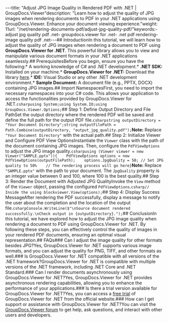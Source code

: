 ---title: "Adjust JPG Image Quality in Rendered PDF with .NET | GroupDocs.Viewer"description: "Learn how to adjust the quality of JPG images when rendering documents to PDF in your .NET applications using GroupDocs.Viewer. Enhance your document viewing experience."weight: 11url: "/net/rendering-documents-pdf/adjust-jpg-quality-pdf/"keywords:- adjust jpg quality pdf .net- groupdocs.viewer for .net- .net pdf rendering- image quality pdf .net---## IntroductionIn this tutorial, we will learn how to adjust the quality of JPG images when rendering a document to PDF using **GroupDocs.Viewer for .NET**. This powerful library allows you to view and manipulate various document formats in your .NET applications seamlessly.## PrerequisitesBefore you begin, ensure you have the following:*   A working knowledge of C# and .NET development.*   **.NET SDK:** Installed on your machine.*   **GroupDocs.Viewer for .NET:** Download the library [here](https://releases.groupdocs.com/viewer/net/).*   **IDE:** Visual Studio or any other .NET development environment.*   **Sample Document:** A document file (e.g., PPTX, DOCX) containing JPG images.## Import NamespacesFirst, you need to import the necessary namespaces into your C# code. This allows your application to access the functionalities provided by GroupDocs.Viewer for .NET.```csharpusing System;using System.IO;using GroupDocs.Viewer.Options;```## Step 1: Define Output Directory and File PathSet the output directory where the rendered PDF will be saved and define the full path for the output PDF file.```csharpstring outputDirectory = "Your Document Directory";string outputFilePath = Path.Combine(outputDirectory, "output_jpg_quality.pdf");```**Note:** Replace `"Your Document Directory"` with the actual path.## Step 2: Initialize Viewer and Configure PDF View OptionsInstantiate the `Viewer` class with the path of the document containing JPG images. Then, configure the `PdfViewOptions` to adjust the JPG image quality.```csharpusing (Viewer viewer = new Viewer("SAMPLE.pptx")){    PdfViewOptions options = new PdfViewOptions(outputFilePath);    options.JpgQuality = 50; // Set JPG quality to 50%    // The rendering process will go here}```**Note:** Replace `"SAMPLE.pptx"` with the path to your document. The `JpgQuality` property is an integer value between 0 and 100, where 100 is the best quality.## Step 3: Render the Document with Adjusted JPG QualityInvoke the `View` method of the `Viewer` object, passing the configured `PdfViewOptions`.```csharp// Inside the using blockviewer.View(options);```## Step 4: Display Success MessageAfter rendering the PDF successfully, display a message to notify the user about the completion and the location of the output file.```csharpConsole.WriteLine($"\nSource document rendered successfully.\nCheck output in {outputDirectory}.");```## ConclusionIn this tutorial, we have explored how to adjust the JPG image quality when rendering a document to PDF using GroupDocs.Viewer for .NET. By following these steps, you can effectively control the quality of images in your rendered PDF documents, ensuring an optimal visual representation.## FAQs### Can I adjust the image quality for other formats besides JPG?Yes, GroupDocs.Viewer for .NET supports various image formats, and you can adjust the quality for PNG, TIFF, and other formats as well.### Is GroupDocs.Viewer for .NET compatible with all versions of the .NET framework?GroupDocs.Viewer for .NET is compatible with multiple versions of the .NET framework, including .NET Core and .NET Standard.### Can I render documents asynchronously using GroupDocs.Viewer for .NET?Yes, GroupDocs.Viewer for .NET provides asynchronous rendering capabilities, allowing you to enhance the performance of your applications.### Is there a trial version available for GroupDocs.Viewer for .NET?Yes, you can access a [free trial](https://releases.groupdocs.com/) of GroupDocs.Viewer for .NET from the official website.### How can I get support or assistance with GroupDocs.Viewer for .NET?You can visit the [GroupDocs.Viewer forum](https://forum.groupdocs.com/c/viewer/9) to get help, ask questions, and interact with other users and developers.
